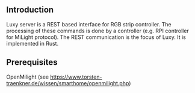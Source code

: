 ## Introduction
Luxy server is a REST based interface for RGB strip controller. The processing of these commands is done by a controller (e.g. RPI controller for MiLight protocol). The REST communication is the focus of Luxy. It is implemented in Rust.

## Prerequisites
OpenMilight (see https://www.torsten-traenkner.de/wissen/smarthome/openmilight.php)
